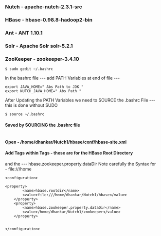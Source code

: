 ### Nutch - apache-nutch-2.3.1-src
### HBase - hbase-0.98.8-hadoop2-bin
### Ant - ANT 1.10.1
### Solr - Apache Solr solr-5.2.1
### ZooKeeper - zookeeper-3.4.10

```
$ sudo gedit ~/.bashrc
```

in the bashrc file --- add PATH Variables at end of file --- 

```
export JAVA_HOME=" Abs Path to JDK "
export NUTCH_JAVA_HOME=" Abs Path "
```


After Updating the PATH Variables we need to SOURCE the .bashrc File --- this is done without SUDO 

```
$ source ~/.bashrc

```

####  Saved by SOURCING the .bashrc file 
#
#### Open - /home/dhankar/Nutch1/hbase/conf/hbase-site.xml
#### Add <property> Tags within <configuration> Tags - these are for the HBase Root Directory 
and the --- hbase.zookeeper.property.dataDir
Note carefully the Syntax for - file:///home

```
<configuration>

<property>
        <name>hbase.rootdir</name>
        <value>file:///home/dhankar/Nutch1/hbase</value>
    </property>
    <property>
        <name>hbase.zookeeper.property.dataDir</name>
        <value>/home/dhankar/Nutch1/zookeeper</value>
    </property>


</configuration>
```

##
#






